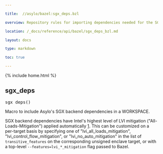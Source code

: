 ```yaml
---

title:  //asylo/bazel:sgx_deps.bzl

overview: Repository rules for importing dependencies needed for the SGX backends

location: /_docs/reference/api/bazel/sgx_deps_bzl.md

layout: docs

type: markdown

toc: true

---
```

{% include home.html %}
<!-- Generated with Stardoc: http://skydoc.bazel.build -->

<a name="#sgx_deps"></a>

## sgx_deps

<pre>
sgx_deps()
</pre>

Macro to include Asylo's SGX backend dependencies in a WORKSPACE.

SGX backend dependencies have Intel's highest level of LVI mitigation
("All-Loads-Mitigation") applied automatically [1]. This can be customized
on a per-target basis by specifying one of "lvi_all_loads_mitigation",
"lvi_control_flow_mitigation", or "lvi_no_auto_mitigation" in the list of
`transitive_features` on the corresponding unsigned enclave target, or with
a top-level `--features=lvi_*_mitigation` flag passed to Bazel.

[1]: https://software.intel.com/security-software-guidance/insights/deep-dive-load-value-injection



